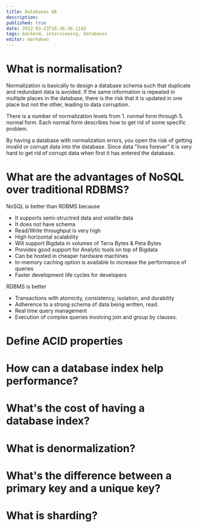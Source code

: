 ```yaml
---
title: Databases QA
description: 
published: true
date: 2022-03-23T16:36:36.114Z
tags: backend, interviewing, databases
editor: markdown
---
```


# What is normalisation?
Normalization is basically to design a database schema such that duplicate and redundant data is avoided. If the same information is repeated in multiple places in the database, there is the risk that it is updated in one place but not the other, leading to data corruption.

There is a number of normalization levels from 1. normal form through 5. normal form. Each normal form describes how to get rid of some specific problem.

By having a database with normalization errors, you open the risk of getting invalid or corrupt data into the database. Since data "lives forever" it is very hard to get rid of corrupt data when first it has entered the database.

# What are the advantages of NoSQL over traditional RDBMS?

NoSQL is better than RDBMS because
- It supports semi-structred data and volatile data
- It does not have schema
- Read/Write throughput is very high
- High horizontal scalability
- Will support Bigdata in volumes of Terra Bytes & Peta Bytes
- Provides good support for Analytic tools on top of Bigdata
- Can be hosted in cheaper hardware machines
- In-memory caching option is available to increase the performance of queries
- Faster development life cycles for developers

RDBMS is better 
- Transactions with atomicity, consistency, isolation, and durability
- Adherence to a strong schema of data being written, read.
- Real time query management
- Execution of complex queries involving join and group by clauses.

# Define ACID properties
# How can a database index help performance?
# What's the cost of having a database index?
# What is denormalization?
# What's the difference between a primary key and a unique key?
# What is sharding?
